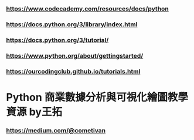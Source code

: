 ### https://www.codecademy.com/resources/docs/python
### https://docs.python.org/3/library/index.html
### https://docs.python.org/3/tutorial/
### https://www.python.org/about/gettingstarted/
### https://ourcodingclub.github.io/tutorials.html
# Python 商業數據分析與可視化繪圖教學資源 by王拓
### https://medium.com/@cometivan
